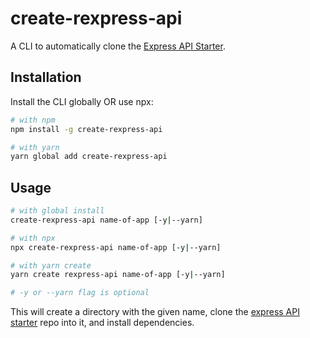 # create-rexpress-api

A CLI to automatically clone the [Express API Starter](https://github.com/w3cj/express-api-starter).

## Installation

Install the CLI globally OR use npx:

```sh
# with npm
npm install -g create-rexpress-api

# with yarn
yarn global add create-rexpress-api
```

## Usage

```sh
# with global install
create-rexpress-api name-of-app [-y|--yarn]

# with npx
npx create-rexpress-api name-of-app [-y|--yarn]

# with yarn create
yarn create rexpress-api name-of-app [-y|--yarn]

# -y or --yarn flag is optional
```

This will create a directory with the given name, clone the [express API starter](https://github.com/w3cj/express-api-starter) repo into it, and install dependencies.
